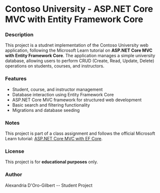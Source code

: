 # Contoso University - ASP.NET Core MVC with Entity Framework Core
### Description
This project is a studnet implementation of the Contoso University web application, following the Microsoft Learn tutorial on **ASP.NET Core MVC with Entity Framework Core**.
The application manages a simple university database, allowing users to perform CRUD (Create, Read, Update, Delete) operations on students, courses, and instructors.

### Features
- Student, course, and instructor management
- Database interaction using Entity Framework Core
- ASP.NET Core MVC framework for structured web development
- Basic search and filtering functionality
- Migrations and database seeding

### Notes
This project is part of a class assignment and follows the official Microsoft Learn tutorial: [ASP.NET Core MVC with EF Core](https://learn.microsoft.com/en-us/aspnet/core/data/ef-mvc/intro?view=aspnetcore-8.0).

### License
This project is for **educational purposes** only.

### Author
Alexandria D'Oro-Gilbert -- Student Project
